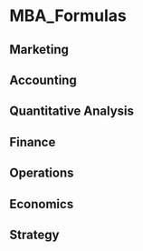# MBA_Formulas

## Marketing
## Accounting
## Quantitative Analysis
## Finance
## Operations
## Economics
## Strategy
